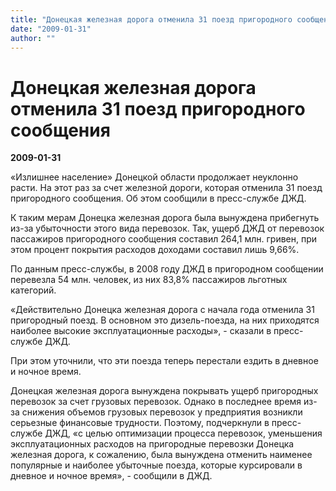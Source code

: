 ```yaml
---
title: "Донецкая железная дорога отменила 31 поезд пригородного сообщения"
date: "2009-01-31"
author: ""
---
```


# Донецкая железная дорога отменила 31 поезд пригородного сообщения

**2009-01-31** 

«Излишнее население» Донецкой области продолжает неуклонно расти. На этот раз за счет железной дороги, которая отменила 31 поезд пригородного сообщения. Об этом сообщили в пресс-службе ДЖД.

К таким мерам Донецка железная дорога была вынуждена прибегнуть из-за убыточности этого вида перевозок. Так, ущерб ДЖД от перевозок пассажиров пригородного сообщения составил 264,1 млн. гривен, при этом процент покрытия расходов доходами составил лишь 9,66%.

По данным пресс-службы, в 2008 году ДЖД в пригородном сообщении перевезла 54 млн. человек, из них 83,8% пассажиров льготных категорий.

 «Действительно Донецка железная дорога с начала года отменила 31 пригородный поезд. В основном это дизель-поезда, на них приходятся наиболее высокие эксплуатационные расходы», - сказали в пресс-службе ДЖД.

При этом уточнили, что эти поезда теперь перестали ездить в дневное и ночное время.

Донецкая железная дорога вынуждена покрывать ущерб пригородных перевозок за счет грузовых перевозок. Однако в последнее время из-за снижения объемов грузовых перевозок у предприятия возникли серьезные финансовые трудности. Поэтому, подчеркнули в пресс-службе ДЖД, «с целью оптимизации процесса перевозок, уменьшения эксплуатационных расходов на пригородные перевозки Донецка железная дорога, к сожалению, была вынуждена отменить наименее популярные и наиболее убыточные поезда, которые курсировали в дневное и ночное время», - сообщили в ДЖД.